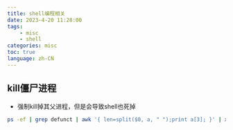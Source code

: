 ```yaml
---
title: shell编程相关
date: 2023-4-20 11:28:00
tags: 
    - misc
    - shell
categories: misc
toc: true
language: zh-CN
---
```


## kill僵尸进程

- 强制kill掉其父进程，但是会导致shell也死掉
```sh
ps -ef | grep defunct | awk '{ len=split($0, a, " ");print a[3]; }' | xargs kill -9
```